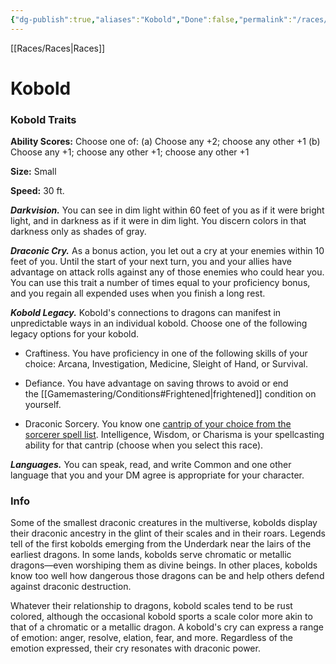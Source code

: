 ```yaml
---
{"dg-publish":true,"aliases":"Kobold","Done":false,"permalink":"/races/kobold-pr/","dgHomeLink":false,"dgPassFrontmatter":true}
---
```


[[Races/Races|Races]]
# Kobold

### Kobold Traits
**Ability Scores:** Choose one of: (a) Choose any +2; choose any other +1 (b) Choose any +1; choose any other +1; choose any other +1

**Size:** Small

**Speed:** 30 ft. 

***Darkvision.*** You can see in dim light within 60 feet of you as if it were bright light, and in darkness as if it were in dim light. You discern colors in that darkness only as shades of gray.

***Draconic Cry.*** As a bonus action, you let out a cry at your enemies within 10 feet of you. Until the start of your next turn, you and your allies have advantage on attack rolls against any of those enemies who could hear you. You can use this trait a number of times equal to your proficiency bonus, and you regain all expended uses when you finish a long rest.

***Kobold Legacy.*** Kobold's connections to dragons can manifest in unpredictable ways in an individual kobold. Choose one of the following legacy options for your kobold.

-   Craftiness. You have proficiency in one of the following skills of your choice: Arcana, Investigation, Medicine, Sleight of Hand, or Survival.
    
-   Defiance. You have advantage on saving throws to avoid or end the [[Gamemastering/Conditions#Frightened|frightened]] condition on yourself.
    
-   Draconic Sorcery. You know one [cantrip of your choice from the sorcerer spell list](https://5e.tools/spells.html#blankhash,flstlevel:0=1,flstclass:sorcerer=1). Intelligence, Wisdom, or Charisma is your spellcasting ability for that cantrip (choose when you select this race).
    

***Languages.*** You can speak, read, and write Common and one other language that you and your DM agree is appropriate for your character.

### Info
Some of the smallest draconic creatures in the multiverse, kobolds display their draconic ancestry in the glint of their scales and in their roars. Legends tell of the first kobolds emerging from the Underdark near the lairs of the earliest dragons. In some lands, kobolds serve chromatic or metallic dragons—even worshiping them as divine beings. In other places, kobolds know too well how dangerous those dragons can be and help others defend against draconic destruction.

Whatever their relationship to dragons, kobold scales tend to be rust colored, although the occasional kobold sports a scale color more akin to that of a chromatic or a metallic dragon. A kobold's cry can express a range of emotion: anger, resolve, elation, fear, and more. Regardless of the emotion expressed, their cry resonates with draconic power.
